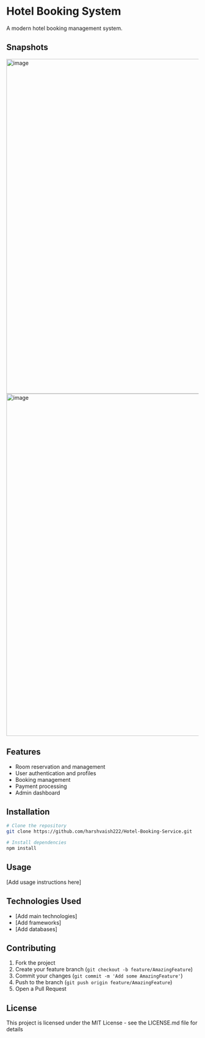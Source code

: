 # Hotel Booking System

A modern hotel booking management system.

## Snapshots

<img width="1873" height="876" alt="image" src="https://github.com/user-attachments/assets/6e20260f-f846-4e43-8874-82b9e3c0663b" />
<img width="1854" height="896" alt="image" src="https://github.com/user-attachments/assets/a9127d49-3549-4239-8de1-0ef86ed804d0" />



## Features

- Room reservation and management
- User authentication and profiles
- Booking management
- Payment processing
- Admin dashboard

## Installation

```bash
# Clone the repository
git clone https://github.com/harshvaish222/Hotel-Booking-Service.git

# Install dependencies
npm install
```

## Usage

[Add usage instructions here]

## Technologies Used

- [Add main technologies]
- [Add frameworks]
- [Add databases]

## Contributing

1. Fork the project
2. Create your feature branch (`git checkout -b feature/AmazingFeature`)
3. Commit your changes (`git commit -m 'Add some AmazingFeature'`)
4. Push to the branch (`git push origin feature/AmazingFeature`)
5. Open a Pull Request

## License

This project is licensed under the MIT License - see the LICENSE.md file for details

